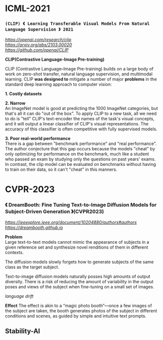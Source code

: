 # ICML-2021
### `(CLIP) 《 Learning Transferable Visual Models From Natural Language Supervision 》 2021`
*<https://openai.com/research/clip>*  
*<https://arxiv.org/abs/2103.00020>*  
*<https://github.com/openai/CLIP>*  

**CLIP(Contrastive Language-Image Pre-training)**  

CLIP (Contrastive Language–Image Pre-training) builds on a large body of work on zero-shot transfer, natural language supervision, and multimodal learning.
CLIP **was designed to** mitigate a number of major **problems** in the standard deep learning approach to computer vision:  

**1. Costly datasets**  

**2. Narrow**  
An ImageNet model is good at predicting the 1000 ImageNet categories, but that's all it can do "out of the box". To apply CLIP to a new task, all we need to do is "tell" CLIP's text-encoder the names of the task's visual concepts, and it will output a linear classifier of CLIP's visual representations. The accuracy of this classifier is often competitive with fully supervised models.  

**3. Poor real-world performance**  
There is a gap between "benchmark performance" and "real performance". The author conjecture that this gap occurs because the models "cheat" by only optimizing for performance on the benchmark, much like a student who passed an exam by studying only the questions on past years' exams. In contrast, the clip model can be evaluated on benchmarks without having to train on their data, so it can't "cheat" in this manners.  

# CVPR-2023
### 《 DreamBooth: Fine Tuning Text-to-Image Diffusion Models for Subject-Driven Generation 》(CVPR2023)
*<https://ieeexplore.ieee.org/document/10204880/authors#authors>*  
*<https://dreambooth.github.io>* 

**Problem**  
Large text-to-text models cannot mimic the appearance of subjects in a given reference set and synthesize novel renditions of them in different contexts.  

The diffusion models slowly forgets how to generate subjects of the same class as the target subject.  

Text-to-image diffusion models naturally posses high amounts of output diversity. There is a risk of reducing the amount of variability in the output poses and views of the subject when fine-tuning on a small set of images.

*language drift*  

**Effect** The effect is akin to a “magic photo booth”—once a few images of the subject are taken, the booth generates photos of the subject in different conditions and scenes, as guided by simple and intuitive text prompts.


## Stability-AI
















